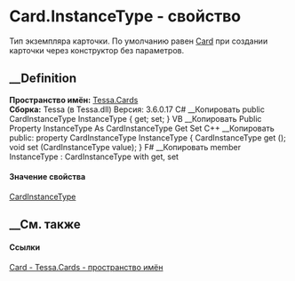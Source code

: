 # Card.InstanceType - свойство
Тип экземпляра карточки. По умолчанию равен
[Card](T_Tessa_Cards_CardInstanceType.htm) при создании карточки через
конструктор без параметров.
## __Definition
 **Пространство имён:** [Tessa.Cards](N_Tessa_Cards.htm)  
 **Сборка:** Tessa (в Tessa.dll) Версия: 3.6.0.17
C# __Копировать
     public CardInstanceType InstanceType { get; set; }
VB __Копировать
     Public Property InstanceType As CardInstanceType
    	Get
    	Set
C++ __Копировать
     public:
    property CardInstanceType InstanceType {
    	CardInstanceType get ();
    	void set (CardInstanceType value);
    }
F# __Копировать
     member InstanceType : CardInstanceType with get, set
#### Значение свойства
[CardInstanceType](T_Tessa_Cards_CardInstanceType.htm)
##  __См. также
#### Ссылки
[Card - ](T_Tessa_Cards_Card.htm)
[Tessa.Cards - пространство имён](N_Tessa_Cards.htm)
